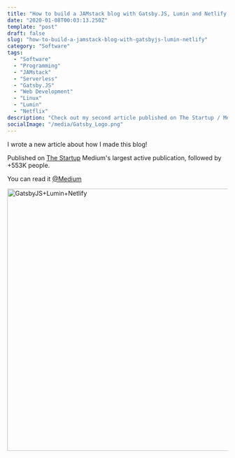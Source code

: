 ```yaml
---
title: "How to build a JAMstack blog with Gatsby.JS, Lumin and Netlify."
date: "2020-01-08T00:03:13.250Z"
template: "post"
draft: false
slug: "how-to-build-a-jamstack-blog-with-gatsbyjs-lumin-netlify"
category: "Software"
tags:
  - "Software"
  - "Programming"
  - "JAMstack"
  - "Serverless"
  - "Gatsby.JS"
  - "Web Development"
  - "Linux"
  - "Lumin"
  - "Netflix"
description: "Check out my second article published on The Startup / Medium."
socialImage: "/media/Gatsby_Logo.png"
---
```


I wrote a new article about how I made this blog!

Published on [The Startup](
https://medium.com/swlh/how-to-build-a-jamstack-blog-site-with-gatsby-js-lumin-and-netlify-2562eb1eeb38) Medium's largest active publication, followed by +553K people.

You can read it [@Medium](https://medium.com/swlh/how-to-build-a-jamstack-blog-site-with-gatsby-js-lumin-and-netlify-2562eb1eeb38)

<a href="
https://medium.com/swlh/how-to-build-a-jamstack-blog-site-with-gatsby-js-lumin-and-netlify-2562eb1eeb38"><img src="/media/1_nh__jrRXKd3a7ivPUvUACg.png" alt="GatsbyJS+Lumin+Netlify" width="600"></a>